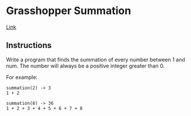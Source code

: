 # Grasshopper Summation

[Link](https://www.codewars.com/kata/grasshopper-summation)

## Instructions

Write a program that finds the summation of every number between 1 and num. The number will always be a positive integer greater than 0.

For example:

    summation(2) -> 3
    1 + 2

    summation(8) -> 36
    1 + 2 + 3 + 4 + 5 + 6 + 7 + 8
